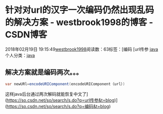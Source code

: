 # 针对对url的汉字一次编码仍然出现乱码的解决方案 - westbrook1998的博客 - CSDN博客





2018年02月19日 19:15:49[westbrook1998](https://me.csdn.net/westbrook1998)阅读数：63标签：[编码																[url传参																[java](https://so.csdn.net/so/search/s.do?q=java&t=blog)
个人分类：[java](https://blog.csdn.net/westbrook1998/article/category/7459913)





## 解决方案就是编码两次。。。

```java
var newURl=encodeURIComponent(encodeURIComponent（url）)
```

这样java后台通过两次解码就能恢复中文了](https://so.csdn.net/so/search/s.do?q=url传参&t=blog)](https://so.csdn.net/so/search/s.do?q=编码&t=blog)




